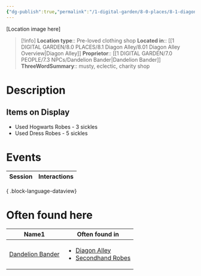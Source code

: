 ```yaml
---
{"dg-publish":true,"permalink":"/1-digital-garden/8-0-places/8-1-diagon-alley/8-1-32-secondhand-robes/","tags":["#place","diagon-alley","shop"]}
---
```


[Location image here]
>[!info]
>**Location type**::  Pre-loved clothing shop
>**Located in**:: [[1 DIGITAL GARDEN/8.0 PLACES/8.1 Diagon Alley/8.01 Diagon Alley Overview\|Diagon Alley]]
>**Proprietor**:: [[1 DIGITAL GARDEN/7.0 PEOPLE/7.3 NPCs/Dandelion Bander\|Dandelion Bander]]
>**ThreeWordSummary**:: musty, eclectic, charity shop 

# Description


## Items on Display

- Used Hogwarts Robes - 3 sickles
- Used Dress Robes - 5 sickles

# Events

| Session | Interactions |
| ------- | ------------ |

{ .block-language-dataview}

# Often found here

<div><table class="dataview table-view-table"><thead class="table-view-thead"><tr class="table-view-tr-header"><th class="table-view-th"><span>Name</span><span class="dataview small-text">1</span></th><th class="table-view-th"><span>Often found in</span></th></tr></thead><tbody class="table-view-tbody"><tr><td><span><a data-tooltip-position="top" aria-label="1 DIGITAL GARDEN/7.0 PEOPLE/7.3 NPCs/Dandelion Bander.md" data-href="1 DIGITAL GARDEN/7.0 PEOPLE/7.3 NPCs/Dandelion Bander.md" href="1 DIGITAL GARDEN/7.0 PEOPLE/7.3 NPCs/Dandelion Bander.md" class="internal-link" target="_blank" rel="noopener nofollow">Dandelion Bander</a></span></td><td><ul class="dataview dataview-ul dataview-result-list-ul"><li class="dataview-result-list-li"><span><a data-tooltip-position="top" aria-label="1 DIGITAL GARDEN/8.0 PLACES/8.1 Diagon Alley/8.01 Diagon Alley Overview.md" data-href="1 DIGITAL GARDEN/8.0 PLACES/8.1 Diagon Alley/8.01 Diagon Alley Overview.md" href="1 DIGITAL GARDEN/8.0 PLACES/8.1 Diagon Alley/8.01 Diagon Alley Overview.md" class="internal-link" target="_blank" rel="noopener nofollow">Diagon Alley</a></span></li><li class="dataview-result-list-li"><span><a data-tooltip-position="top" aria-label="1 DIGITAL GARDEN/8.0 PLACES/8.1 Diagon Alley/8.1.32 Secondhand Robes.md" data-href="1 DIGITAL GARDEN/8.0 PLACES/8.1 Diagon Alley/8.1.32 Secondhand Robes.md" href="1 DIGITAL GARDEN/8.0 PLACES/8.1 Diagon Alley/8.1.32 Secondhand Robes.md" class="internal-link" target="_blank" rel="noopener nofollow">Secondhand Robes</a></span></li></ul></td></tr></tbody></table></div>